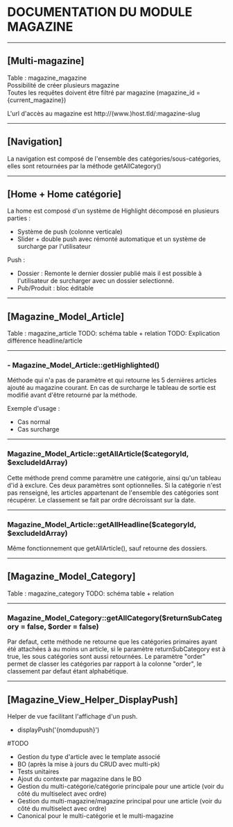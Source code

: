 # DOCUMENTATION DU MODULE MAGAZINE

________________________________________________________________________________________________________________________
## [Multi-magazine]
 Table : magazine_magazine  
 Possibilité de créer plusieurs magazine  
 Toutes les requêtes doivent être filtré par magazine (magazine_id = {current_magazine})

 L'url d'accès au magazine est http://(www.)host.tld/:magazine-slug


________________________________________________________________________________________________________________________
## [Navigation]
La navigation est composé de l'ensemble des catégories/sous-catégories, elles sont retournées par la méthode getAllCategory()


________________________________________________________________________________________________________________________
## [Home + Home catégorie]
La home est composé d'un système de Highlight décomposé en plusieurs parties :

 * Système de push (colonne verticale)
 * Slider + double push avec rémonté automatique et un système de surcharge par l'utilisateur

Push :

 * Dossier : Remonte le dernier dossier publié mais il est possible à l'utilisateur de surcharger avec un dossier selectionné.
 * Pub/Produit : bloc éditable


________________________________________________________________________________________________________________________
## [Magazine_Model_Article]
Table : magazine_article
TODO: schéma table + relation
TODO: Explication différence headline/article

--------------------------------------------------------------------------------------------------------------
### - Magazine_Model_Article::getHighlighted()
Méthode qui n'a pas de paramètre et qui retourne les 5 dernières articles ajouté au magazine courant.
En cas de surcharge le tableau de sortie est modifié avant d'être retourné par la méthode.

Exemple d'usage :
 * Cas normal
 * Cas surcharge

--------------------------------------------------------------------------------------------------------------
### Magazine_Model_Article::getAllArticle($categoryId, $excludeIdArray)
Cette méthode prend comme paramètre une catégorie, ainsi qu'un tableau d'id à exclure. Ces deux paramètres sont optionnelles.
Si la catégorie n'est pas renseigné, les articles appartenant de l'ensemble des catégories sont récupérer.
Le classement se fait par ordre décroissant sur la date.

--------------------------------------------------------------------------------------------------------------
### Magazine_Model_Article::getAllHeadline($categoryId, $excludeIdArray)
Même fonctionnement que getAllArticle(), sauf retourne des dossiers.


________________________________________________________________________________________________________________________
## [Magazine_Model_Category]
Table : magazine_category
TODO: schéma table + relation

--------------------------------------------------------------------------------------------------------------
### Magazine_Model_Category::getAllCategory($returnSubCategory = false, $order = false)
Par defaut, cette méthode ne retourne que les catégories primaires ayant été attachées à au moins un article, si le
paramètre returnSubCategory est à true, les sous catégories sont aussi retournées.
Le paramètre "order" permet de classer les catégories par rapport à la colonne "order", le classement par defaut étant alphabétique.

________________________________________________________________________________________________________________________
## [Magazine_View_Helper_DisplayPush]

Helper de vue facilitant l'affichage d'un push.

 * displayPush('{nomdupush}')
 


#TODO

 * Gestion du type d'article avec le template associé
 * BO (après la mise à jours du CRUD avec multi-pk)
 * Tests unitaires
 * Ajout du contexte par magazine dans le BO
 * Gestion du multi-catégorie/catégorie principale pour une article (voir du côté du multiselect avec ordre)
 * Gestion du multi-magazine/magazine principal pour une article (voir du côté du multiselect avec ordre)
 * Canonical pour le multi-catégorie et le multi-magazine
